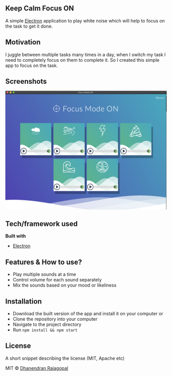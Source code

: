 ## Keep Calm Focus ON
A simple [Electron](https://electronjs.org/) application to play white noise which will help to focus on the task to get it done.

## Motivation
I juggle between multiple tasks many times in a day, when I switch my task I need to completely focus on them to complete it. So I created this simple app to focus on the task.

## Screenshots
![Keep Calm Focus ON](https://github.com/dhanendran/keep-calm-focus-on/raw/master/assets/images/application.png)

## Tech/framework used

<b>Built with</b>
- [Electron](https://electronjs.org/)

## Features & How to use?
- Play multiple sounds at a time
- Control volume for each sound separately
- Mix the sounds based on your mood or likeliness


## Installation
- Download the built version of the app and install it on your computer
or
- Clone the repository into your computer
- Navigate to the project directory
- Run `npm install && npm start`

## License
A short snippet describing the license (MIT, Apache etc)

MIT © [Dhanendran Rajagopal](https://dhanendranjagopal.me)